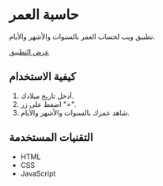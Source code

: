 # حاسبة العمر

تطبيق ويب لحساب العمر بالسنوات والأشهر والأيام.

[عرض التطبيق](https://tarek-shoman.github.io/Age-Calculator-Animation/)

## كيفية الاستخدام

1. أدخل تاريخ ميلادك.
2. اضغط على زر "=".
3. شاهد عمرك بالسنوات والأشهر والأيام.

## التقنيات المستخدمة

- HTML
- CSS
- JavaScript

